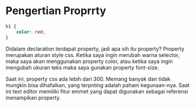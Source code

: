 # Pengertian Proprrty

```css
h1 {
    color: red;
}
```

Didalam declaration terdapat property, jadi apa sih itu property? Property merupakan aturan style css. Ketika saya ingin merubah warna selector, maka saya akan menggunakan property color, atau ketika saya ingin mengubah ukuran teks maka saya gunakan property font-size.

Saat ini, property css ada lebih dari 300. Memang banyak dan tidak mungkin bisa dihafalkan, yang terpnting adalah paham kegunaan-nya. Saat ini text editor memiliki fitur emmet yang dapat digunakan sebagai referensi menampikan property.